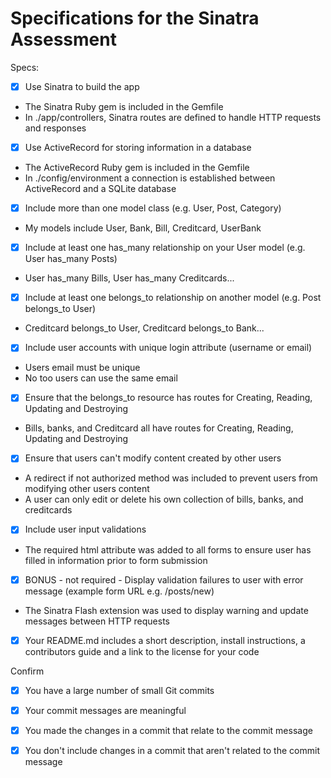 # Specifications for the Sinatra Assessment

Specs:
- [x] Use Sinatra to build the app
- The Sinatra Ruby gem is included in the Gemfile
- In ./app/controllers, Sinatra routes are defined to handle HTTP requests and responses

- [X] Use ActiveRecord for storing information in a database
- The ActiveRecord Ruby gem is included in the Gemfile
- In ./config/environment a connection is established between ActiveRecord and a SQLite database

- [X] Include more than one model class (e.g. User, Post, Category)
- My models include User, Bank, Bill, Creditcard, UserBank

- [X] Include at least one has_many relationship on your User model (e.g. User has_many Posts)
- User has_many Bills, User has_many Creditcards...

- [X] Include at least one belongs_to relationship on another model (e.g. Post belongs_to User)
- Creditcard belongs_to User, Creditcard belongs_to Bank...

- [X] Include user accounts with unique login attribute (username or email)
- Users email must be unique
- No too users can use the same email

- [X] Ensure that the belongs_to resource has routes for Creating, Reading, Updating and Destroying
- Bills, banks, and Creditcard all have routes for Creating, Reading, Updating and Destroying

- [X] Ensure that users can't modify content created by other users
- A redirect if not authorized method was included to prevent users from modifying other users content
- A user can only edit or delete his own collection of bills, banks, and creditcards

- [X] Include user input validations
- The required html attribute was added to all forms to ensure user has filled in information prior to form submission

- [X] BONUS - not required - Display validation failures to user with error message (example form URL e.g. /posts/new)
- The Sinatra Flash extension was used to display warning and update messages between HTTP requests

- [X] Your README.md includes a short description, install instructions, a contributors guide and a link to the license for your code

Confirm
- [X] You have a large number of small Git commits

- [X] Your commit messages are meaningful

- [X] You made the changes in a commit that relate to the commit message

- [X] You don't include changes in a commit that aren't related to the commit message

